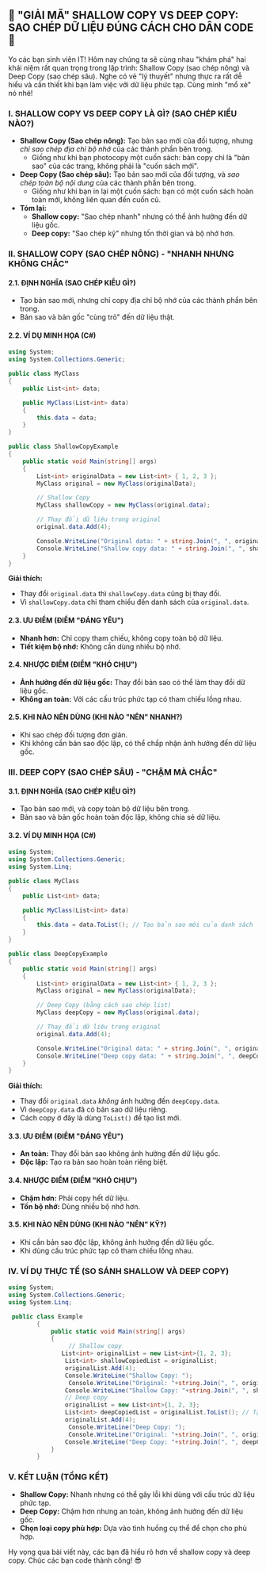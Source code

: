 ## **🚀 "GIẢI MÃ" SHALLOW COPY VS DEEP COPY: SAO CHÉP DỮ LIỆU ĐÚNG CÁCH CHO DÂN CODE 🚀**

Yo các bạn sinh viên IT! Hôm nay chúng ta sẽ cùng nhau "khám phá" hai khái niệm rất quan trọng trong lập trình: Shallow
Copy (sao chép nông) và Deep Copy (sao chép sâu). Nghe có vẻ "lý thuyết" nhưng thực ra rất dễ hiểu và cần thiết khi bạn
làm việc với dữ liệu phức tạp. Cùng mình "mổ xẻ" nó nhé!

### **I. SHALLOW COPY VS DEEP COPY LÀ GÌ? (SAO CHÉP KIỂU NÀO?)**

- **Shallow Copy (Sao chép nông):** Tạo bản sao mới của đối tượng, nhưng _chỉ sao chép địa chỉ bộ nhớ_ của các thành
  phần bên trong.
    - Giống như khi bạn photocopy một cuốn sách: bản copy chỉ là "bản sao" của các trang, không phải là "cuốn sách mới".
- **Deep Copy (Sao chép sâu):** Tạo bản sao mới của đối tượng, và _sao chép toàn bộ nội dung_ của các thành phần bên
  trong.
    - Giống như khi bạn in lại một cuốn sách: bạn có một cuốn sách hoàn toàn mới, không liên quan đến cuốn cũ.
- **Tóm lại:**
    - **Shallow copy:** "Sao chép nhanh" nhưng có thể ảnh hưởng đến dữ liệu gốc.
    - **Deep copy:** "Sao chép kỹ" nhưng tốn thời gian và bộ nhớ hơn.

### **II. SHALLOW COPY (SAO CHÉP NÔNG) - "NHANH NHƯNG KHÔNG CHẮC"**

#### **2.1. ĐỊNH NGHĨA (SAO CHÉP KIỂU GÌ?)**

- Tạo bản sao mới, nhưng chỉ copy địa chỉ bộ nhớ của các thành phần bên trong.
- Bản sao và bản gốc "cùng trỏ" đến dữ liệu thật.

#### **2.2. VÍ DỤ MINH HỌA (C#)**

```csharp
using System;
using System.Collections.Generic;

public class MyClass
{
    public List<int> data;

    public MyClass(List<int> data)
    {
        this.data = data;
    }
}

public class ShallowCopyExample
{
    public static void Main(string[] args)
    {
        List<int> originalData = new List<int> { 1, 2, 3 };
        MyClass original = new MyClass(originalData);

        // Shallow Copy
        MyClass shallowCopy = new MyClass(original.data);

        // Thay đổi dữ liệu trong original
        original.data.Add(4);

        Console.WriteLine("Original data: " + string.Join(", ", original.data));   // Output: Original data: 1, 2, 3, 4
        Console.WriteLine("Shallow copy data: " + string.Join(", ", shallowCopy.data)); // Output: Shallow copy data: 1, 2, 3, 4
    }
}
```

**Giải thích:**

- Thay đổi `original.data` thì `shallowCopy.data` cũng bị thay đổi.
- Vì `shallowCopy.data` chỉ tham chiếu đến danh sách của `original.data`.

#### **2.3. ƯU ĐIỂM (ĐIỂM "ĐÁNG YÊU")**

- **Nhanh hơn:** Chỉ copy tham chiếu, không copy toàn bộ dữ liệu.
- **Tiết kiệm bộ nhớ:** Không cần dùng nhiều bộ nhớ.

#### **2.4. NHƯỢC ĐIỂM (ĐIỂM "KHÓ CHỊU")**

- **Ảnh hưởng đến dữ liệu gốc:** Thay đổi bản sao có thể làm thay đổi dữ liệu gốc.
- **Không an toàn:** Với các cấu trúc phức tạp có tham chiếu lồng nhau.

#### **2.5. KHI NÀO NÊN DÙNG (KHI NÀO "NÊN" NHANH?)**

- Khi sao chép đối tượng đơn giản.
- Khi không cần bản sao độc lập, có thể chấp nhận ảnh hưởng đến dữ liệu gốc.

### **III. DEEP COPY (SAO CHÉP SÂU) - "CHẬM MÀ CHẮC"**

#### **3.1. ĐỊNH NGHĨA (SAO CHÉP KIỂU GÌ?)**

- Tạo bản sao mới, và copy toàn bộ dữ liệu bên trong.
- Bản sao và bản gốc hoàn toàn độc lập, không chia sẻ dữ liệu.

#### **3.2. VÍ DỤ MINH HỌA (C#)**

```csharp
using System;
using System.Collections.Generic;
using System.Linq;

public class MyClass
{
    public List<int> data;

    public MyClass(List<int> data)
    {
        this.data = data.ToList(); // Tạo bản sao mới của danh sách
    }
}

public class DeepCopyExample
{
    public static void Main(string[] args)
    {
        List<int> originalData = new List<int> { 1, 2, 3 };
        MyClass original = new MyClass(originalData);

        // Deep Copy (bằng cách sao chép list)
        MyClass deepCopy = new MyClass(original.data);

        // Thay đổi dữ liệu trong original
        original.data.Add(4);

        Console.WriteLine("Original data: " + string.Join(", ", original.data));   // Output: Original data: 1, 2, 3, 4
        Console.WriteLine("Deep copy data: " + string.Join(", ", deepCopy.data));  // Output: Deep copy data: 1, 2, 3
    }
}
```

**Giải thích:**

- Thay đổi `original.data` _không_ ảnh hưởng đến `deepCopy.data`.
- Vì `deepCopy.data` đã có bản sao dữ liệu riêng.
- Cách copy ở đây là dùng `ToList()` để tạo list mới.

#### **3.3. ƯU ĐIỂM (ĐIỂM "ĐÁNG YÊU")**

- **An toàn:** Thay đổi bản sao không ảnh hưởng đến dữ liệu gốc.
- **Độc lập:** Tạo ra bản sao hoàn toàn riêng biệt.

#### **3.4. NHƯỢC ĐIỂM (ĐIỂM "KHÓ CHỊU")**

- **Chậm hơn:** Phải copy hết dữ liệu.
- **Tốn bộ nhớ:** Dùng nhiều bộ nhớ hơn.

#### **3.5. KHI NÀO NÊN DÙNG (KHI NÀO "NÊN" KỸ?)**

- Khi cần bản sao độc lập, không ảnh hưởng đến dữ liệu gốc.
- Khi dùng cấu trúc phức tạp có tham chiếu lồng nhau.

### **IV. VÍ DỤ THỰC TẾ (SO SÁNH SHALLOW VÀ DEEP COPY)**

```csharp
using System;
using System.Collections.Generic;
using System.Linq;

 public class Example
        {
            public static void Main(string[] args)
            {
                 // Shallow copy
               List<int> originalList = new List<int>{1, 2, 3};
                List<int> shallowCopiedList = originalList;
                originalList.Add(4);
                Console.WriteLine("Shallow Copy: ");
                 Console.WriteLine("Original: "+string.Join(", ", originalList));  // Output: Original: 1, 2, 3, 4
                Console.WriteLine("Shallow Copy: "+string.Join(", ", shallowCopiedList)); // Output: Shallow Copy: 1, 2, 3, 4
                // Deep copy
                originalList = new List<int>{1, 2, 3};
                List<int> deepCopiedList = originalList.ToList(); // Tạo bản copy mới
                originalList.Add(4);
                 Console.WriteLine("Deep Copy: ");
                 Console.WriteLine("Original: "+string.Join(", ", originalList));  // Output: Original: 1, 2, 3, 4
                Console.WriteLine("Deep Copy: "+string.Join(", ", deepCopiedList)); // Output: Deep Copy: 1, 2, 3
            }
        }
```

### **V. KẾT LUẬN (TỔNG KẾT)**

- **Shallow Copy:** Nhanh nhưng có thể gây lỗi khi dùng với cấu trúc dữ liệu phức tạp.
- **Deep Copy:** Chậm hơn nhưng an toàn, không ảnh hưởng đến dữ liệu gốc.
- **Chọn loại copy phù hợp:** Dựa vào tình huống cụ thể để chọn cho phù hợp.

Hy vọng qua bài viết này, các bạn đã hiểu rõ hơn về shallow copy và deep copy. Chúc các bạn code thành công! 😎
